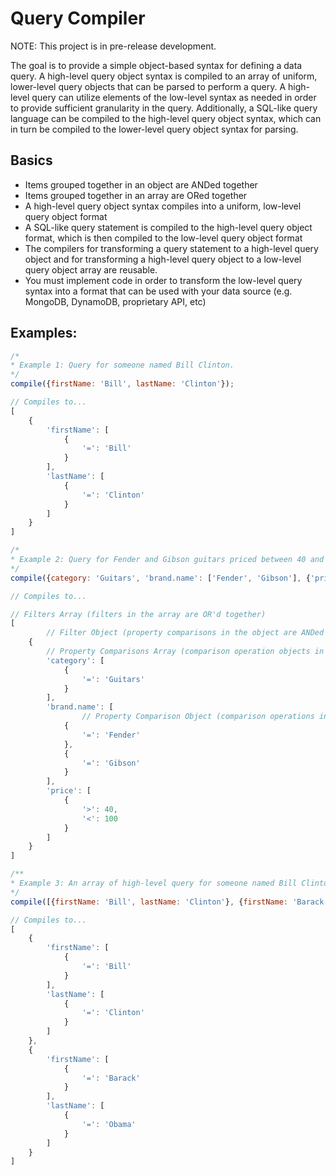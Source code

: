 # Query Compiler

NOTE: This project is in pre-release development.

The goal is to provide a simple object-based syntax for defining a data query. A high-level query object syntax is compiled to an array of uniform, lower-level query objects that can be parsed to perform a query. A high-level query can utilize elements of the low-level syntax as needed in order to provide sufficient granularity in the query. Additionally, a SQL-like query language can be compiled to the high-level query object syntax, which can in turn be compiled to the lower-level query object syntax for parsing.

## Basics

- Items grouped together in an object are ANDed together
- Items grouped together in an array are ORed together
- A high-level query object syntax compiles into a uniform, low-level query object format
- A SQL-like query statement is compiled to the high-level query object format, which is then compiled to the low-level query object format
- The compilers for transforming a query statement to a high-level query object and for transforming a high-level query object to a low-level query object array are reusable.
- You must implement code in order to transform the low-level query syntax into a format that can be used with your data source (e.g. MongoDB, DynamoDB, proprietary API, etc)

## Examples:

```js
/*
* Example 1: Query for someone named Bill Clinton.
*/
compile({firstName: 'Bill', lastName: 'Clinton'});

// Compiles to...
[
    {
        'firstName': [
            {
                '=': 'Bill'
            }
        ],
        'lastName': [
            {
                '=': 'Clinton'
            }
        ]
    }
]

/*
* Example 2: Query for Fender and Gibson guitars priced between 40 and 100 dollars.
*/
compile({category: 'Guitars', 'brand.name': ['Fender', 'Gibson'], {'price': {'>': 40, '<': 100}});

// Compiles to...

// Filters Array (filters in the array are OR'd together)
[
        // Filter Object (property comparisons in the object are ANDed together)
    {
        // Property Comparisons Array (comparison operation objects in the same array are OR'd together)
        'category': [
            {
                '=': 'Guitars'
            }
        ],
        'brand.name': [
                // Property Comparison Object (comparison operations in the same object are ANDed together)
            {
                '=': 'Fender'
            },
            {
                '=': 'Gibson'
            }
        ],
        'price': [
            {
                '>': 40,
                '<': 100
            }
        ]
    }
]

/**
* Example 3: An array of high-level query for someone named Bill Clinton or Barack Obama.
*/
compile([{firstName: 'Bill', lastName: 'Clinton'}, {firstName: 'Barack', lastName: 'Obama'}]);

// Compiles to...
[
    {
        'firstName': [
            {
                '=': 'Bill'
            }
        ],
        'lastName': [
            {
                '=': 'Clinton'
            }
        ]
    },
    {
        'firstName': [
            {
                '=': 'Barack'
            }
        ],
        'lastName': [
            {
                '=': 'Obama'
            }
        ]
    }
]
```
